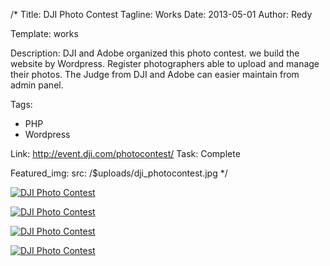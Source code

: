 /*
Title: DJI Photo Contest
Tagline: Works
Date: 2013-05-01
Author: Redy

Template: works

Description: DJI and Adobe organized this photo contest. we build the website by Wordpress. Register photographers able to upload and manage their photos. The Judge from DJI and Adobe can easier maintain from admin panel.
  
Tags:
- PHP
- Wordpress


Link: http://event.dji.com/photocontest/
Task: Complete

Featured_img:
  src: /$uploads/dji_photocontest.jpg
*/

<p>
  <a class="lightbox-gallery" href="/$uploads/dji_pc_1.jpg">
    <img src="/$uploads/dji_pc_1.jpg" alt="DJI Photo Contest" />
  </a>
</p>

<p>
  <a class="lightbox-gallery" href="/$uploads/dji_pc_2.jpg">
    <img src="/$uploads/dji_pc_2.jpg" alt="DJI Photo Contest" />
  </a>
</p>

<p>
  <a class="lightbox-gallery" href="/$uploads/dji_pc_3.jpg">
    <img src="/$uploads/dji_pc_3.jpg" alt="DJI Photo Contest" />
  </a>
</p>

<p>
  <a class="lightbox-gallery" href="/$uploads/dji_pc_4.jpg">
    <img src="/$uploads/dji_pc_4.jpg" alt="DJI Photo Contest" />
  </a>
</p>

